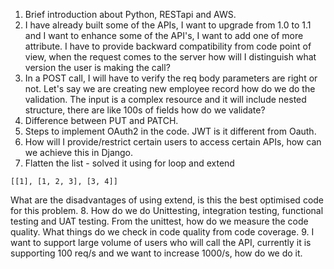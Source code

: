 1. Brief introduction about Python, RESTapi and AWS.
2. I have already built some of the APIs, I want to upgrade from 1.0 to 1.1 and I want to enhance some of the API's, I want to add one of more attribute. I have to provide backward compatibility from code point of view, when the request comes to the server how will I distinguish what version the user is making the call?
3. In a POST call, I will have to verify the req body parameters are right or not. Let's say we are creating new employee record how do we do the validation. The input is a complex resource and it will include nested structure, there are like 100s of fields how do we validate?
4. Difference between PUT and PATCH.
5. Steps to implement OAuth2 in the code. JWT is it different from Oauth.
6. How will I provide/restrict certain users to access certain APIs, how can we achieve this in Django.
7. Flatten the list - solved it using for loop and extend
``` 
[[1], [1, 2, 3], [3, 4]]
```
What are the disadvantages of using extend, is this the best optimised code for this problem.
8. How do we do Unittesting, integration testing, functional testing and UAT testing. From the unittest, how do we measure the code quality. What things do we check in code quality from code coverage. 
9. I want to support large volume of users who will call the API, currently it is supporting 100 req/s and we want to increase 1000/s, how do we do it. 
